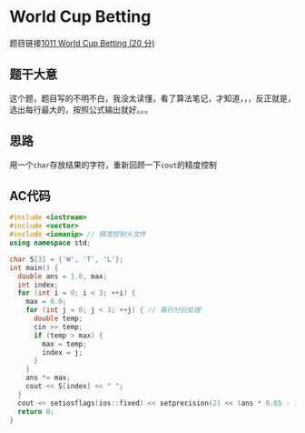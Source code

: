 # World Cup Betting
题目链接[1011 World Cup Betting (20 分)](https://pintia.cn/problem-sets/994805342720868352/problems/994805504927186944)
## 题干大意

这个题，题目写的不明不白，我没太读懂，看了算法笔记，才知道，，，反正就是，选出每行最大的，按照公式输出就好。。。

## 思路

用一个`char`存放结果的字符，重新回顾一下`cout`的精度控制

## AC代码
```cpp linenums="1"
#include <iostream>
#include <vector>
#include <iomanip> // 精度控制头文件
using namespace std;

char S[3] = {'W', 'T', 'L'};
int main() {
  double ans = 1.0, max;
  int index;
  for (int i = 0; i < 3; ++i) {
    max = 0.0;
    for (int j = 0; j < 3; ++j) { // 每行分别处理
      double temp;
      cin >> temp;
      if (temp > max) {
        max = temp;
        index = j;
      }
    }
    ans *= max;
    cout << S[index] << " ";
  }
  cout << setiosflags(ios::fixed) << setprecision(2) << (ans * 0.65 - 1) * 2; // 精度处理格式
  return 0;
}
```
